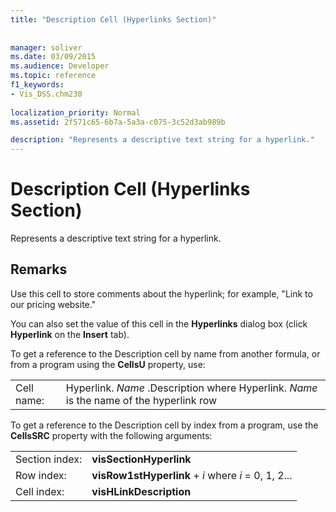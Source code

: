 ```yaml
---
title: "Description Cell (Hyperlinks Section)"
 
 
manager: soliver
ms.date: 03/09/2015
ms.audience: Developer
ms.topic: reference
f1_keywords:
- Vis_DSS.chm230
 
localization_priority: Normal
ms.assetid: 2f571c65-6b7a-5a3a-c075-3c52d3ab989b

description: "Represents a descriptive text string for a hyperlink."
---
```


# Description Cell (Hyperlinks Section)

Represents a descriptive text string for a hyperlink. 
  
## Remarks

Use this cell to store comments about the hyperlink; for example, "Link to our pricing website."
  
You can also set the value of this cell in the **Hyperlinks** dialog box (click **Hyperlink** on the **Insert** tab). 
  
To get a reference to the Description cell by name from another formula, or from a program using the **CellsU** property, use: 
  
|||
|:-----|:-----|
| Cell name:  <br/> | Hyperlink.  *Name*  .Description where Hyperlink.  *Name*  is the name of the hyperlink row  <br/> |
   
To get a reference to the Description cell by index from a program, use the **CellsSRC** property with the following arguments: 
  
|||
|:-----|:-----|
| Section index:  <br/> |**visSectionHyperlink** <br/> |
| Row index:  <br/> |**visRow1stHyperlink** +  *i*            where  *i*  = 0, 1, 2...  <br/> |
| Cell index:  <br/> |**visHLinkDescription** <br/> |
   

